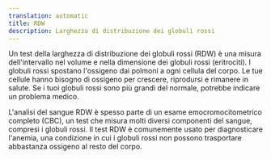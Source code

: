 ```yaml
---
translation: automatic
title: RDW
description: Larghezza di distribuzione dei globuli rossi
---
```


Un test della larghezza di distribuzione dei globuli rossi (RDW) è una misura dell'intervallo nel volume e nella dimensione dei globuli rossi (eritrociti). I globuli rossi spostano l'ossigeno dai polmoni a ogni cellula del corpo. Le tue cellule hanno bisogno di ossigeno per crescere, riprodursi e rimanere in salute. Se i tuoi globuli rossi sono più grandi del normale, potrebbe indicare un problema medico.

L'analisi del sangue RDW è spesso parte di un esame emocromocitometrico completo (CBC), un test che misura molti diversi componenti del sangue, compresi i globuli rossi. Il test RDW è comunemente usato per diagnosticare l'anemia, una condizione in cui i globuli rossi non possono trasportare abbastanza ossigeno al resto del corpo.
